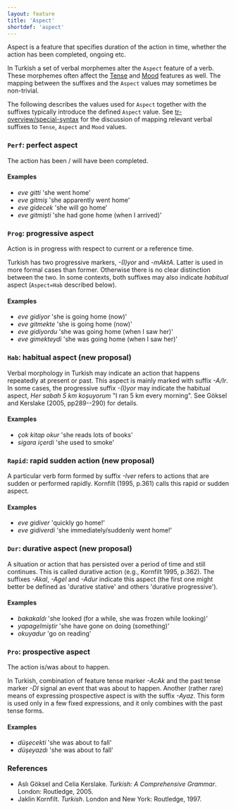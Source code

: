 ```yaml
---
layout: feature
title: 'Aspect'
shortdef: 'aspect'
---
```


Aspect is a feature that specifies duration of the action in time, whether the action has been completed, ongoing etc. 

In Turkish a set of verbal morphemes alter the `Aspect` feature of a verb.
These morphemes often affect the [Tense]() and [Mood]() features as well.
The mapping between the suffixes and the `Aspect` values may sometimes be non-trivial.

The following describes the values used for `Aspect` together with the
suffixes typically introduce the defined `Aspect` value.
See [tr-overview/special-syntax]() for the discussion of mapping
relevant verbal suffixes to `Tense`, `Aspect` and `Mood` values.


### `Perf`: perfect aspect

The action has been / will have been completed.

#### Examples

* *eve gitti* 'she went home'
* *eve gitmiş* 'she apparently went home'
* *eve gidecek* 'she will go home'
* *eve gitmişti* 'she had gone home (when I arrived)'

### `Prog`: progressive aspect

Action is in progress with respect to current or a reference time.

Turkish has two progressive markers, *-(I)yor* and *-mAktA*.
Latter is used in more formal cases than former.
Otherwise there is no clear distinction between the two.
In some contexts, both suffixes may also indicate _habitual_ aspect (`Aspect=Hab` described below).

#### Examples

* *eve gidiyor* 'she is going home (now)'
* *eve gitmekte* 'she is going home (now)'
* *eve gidiyordu* 'she was going home (when I saw her)'
* *eve gimekteydi* 'she was going home (when I saw her)'

### `Hab`: habitual aspect (**new proposal**)

Verbal morphology in Turkish may indicate an action that happens repeatedly at present or past.
This aspect is mainly marked with suffix *-A/Ir*.
In some cases, the progressive suffix *-(I)yor* may indicate the habitual aspect, 
_Her sabah 5 km koşuyorum_ "I ran 5 km every morning".
See Göksel and Kerslake (2005, pp289--290) for details.

#### Examples

* *çok kitap okur* 'she reads lots of books'
* *sigara içerdi* 'she used to smoke'

### `Rapid`: rapid sudden action (**new proposal**)

A particular verb form formed by suffix *-Iver* refers to actions that are sudden or performed rapidly.
Kornfilt (1995, p.361) calls this rapid or sudden aspect.

#### Examples

* *eve gidiver* 'quickly go home!'
* *eve gidiverdi* 'she immediately/suddenly went home!'


### `Dur`: durative aspect (**new proposal**)

A situation or action that has persisted over a period of time and still continues. This is called durative action (e.g., Kornfilt 1995, p.362).
The suffixes *-Akal*, *-Agel* and *-Adur* indicate this aspect (the first one might better be defined as 'durative stative' and others 'durative progressive'). 

#### Examples

* *bakakaldı* 'she looked (for a while, she was frozen while looking)'
* *yapagelmiştir* 'she have gone on doing (something)'
* *okuyadur* 'go on reading'

### `Pro`: prospective aspect

The action is/was about to happen.

In Turkish, combination of feature tense marker _-AcAk_ and the past tense marker _-DI_ signal an event that was about to happen.
Another (rather rare) means of expressing prospective aspect is with the suffix *-Ayaz*.
This form is used only in a few fixed expressions,
and it only combines with the past tense forms.

#### Examples

* *düşecekti* 'she was about to fall'
* *düşeyazdı* 'she was about to fall'

### References
- Aslı Göksel and Celia Kerslake. _Turkish: A Comprehensive Grammar_.  London: Routledge, 2005.
- Jaklin Kornfilt. _Turkish_. London and New York: Routledge, 1997.
